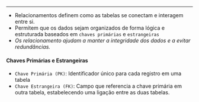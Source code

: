 ___
- Relacionamentos definem como as tabelas se conectam e interagem entre si.
- Permitem que os dados sejam organizados de forma lógica e estruturada baseados em `chaves primárias` e `estrangeiras`
- *Os relacionamento ajudam a manter a integridade dos dados e a evitar redundâncias.*

#### Chaves Primárias e Estrangeiras
- `Chave Primária (PK)`: Identificador único para cada registro em uma tabela
- `Chave Estrangeira (FK)`: Campo que referencia a chave primária em outra tabela, estabelecendo uma ligação entre as duas tabelas.